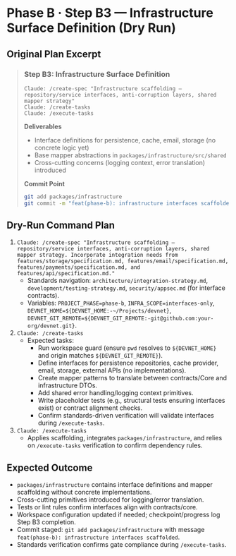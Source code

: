 # Phase B · Step B3 — Infrastructure Surface Definition (Dry Run)

## Original Plan Excerpt

> ### Step B3: Infrastructure Surface Definition
> ```claude
> Claude: /create-spec "Infrastructure scaffolding — repository/service interfaces, anti-corruption layers, shared mapper strategy"
> Claude: /create-tasks
> Claude: /execute-tasks
> ```
>
> **Deliverables**
> - Interface definitions for persistence, cache, email, storage (no concrete logic yet)
> - Base mapper abstractions in `packages/infrastructure/src/shared`
> - Cross-cutting concerns (logging context, error translation) introduced
>
> **Commit Point**
> ```bash
> git add packages/infrastructure
> git commit -m "feat(phase-b): infrastructure interfaces scaffolded"
> ```

## Dry-Run Command Plan

1. `Claude: /create-spec "Infrastructure scaffolding — repository/service interfaces, anti-corruption layers, shared mapper strategy. Incorporate integration needs from features/storage/specification.md, features/email/specification.md, features/payments/specification.md, and features/api/specification.md."`
   - Standards navigation: `architecture/integration-strategy.md`, `development/testing-strategy.md`, `security/appsec.md` (for interface contracts).
   - Variables: `PROJECT_PHASE=phase-b`, `INFRA_SCOPE=interfaces-only`, `DEVNET_HOME=${DEVNET_HOME:-~/Projects/devnet}`, `DEVNET_GIT_REMOTE=${DEVNET_GIT_REMOTE:-git@github.com:your-org/devnet.git}`.
2. `Claude: /create-tasks`
   - Expected tasks:
     - Run workspace guard (ensure `pwd` resolves to ``${DEVNET_HOME}`` and origin matches ``${DEVNET_GIT_REMOTE}``).
     - Define interfaces for persistence repositories, cache provider, email, storage, external APIs (no implementations).
     - Create mapper patterns to translate between contracts/Core and infrastructure DTOs.
     - Add shared error handling/logging context primitives.
     - Write placeholder tests (e.g., structural tests ensuring interfaces exist) or contract alignment checks.
     - Confirm standards-driven verification will validate interfaces during `/execute-tasks`.
3. `Claude: /execute-tasks`
   - Applies scaffolding, integrates `packages/infrastructure`, and relies on `/execute-tasks` verification to confirm dependency rules.

## Expected Outcome

- `packages/infrastructure` contains interface definitions and mapper scaffolding without concrete implementations.
- Cross-cutting primitives introduced for logging/error translation.
- Tests or lint rules confirm interfaces align with contracts/core.
- Workspace configuration updated if needed; checkpoint/progress log Step B3 completion.
- Commit staged: `git add packages/infrastructure` with message `feat(phase-b): infrastructure interfaces scaffolded`.
- Standards verification confirms gate compliance during `/execute-tasks`.
